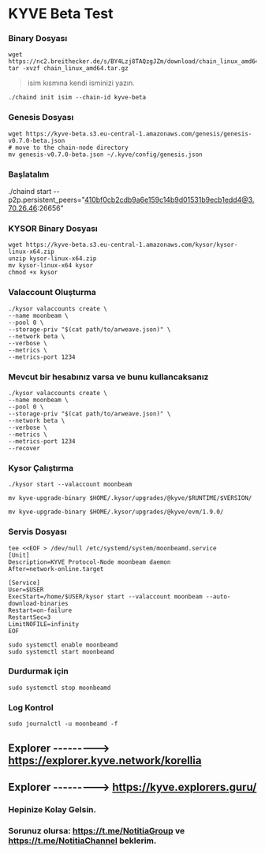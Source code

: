 # KYVE Beta Test

### Binary Dosyası
```
wget https://nc2.breithecker.de/s/BY4Lzj8TAQzgJZm/download/chain_linux_amd64.tar.gz
tar -xvzf chain_linux_amd64.tar.gz
```
> isim kısmına kendi isminizi yazın.
```
./chaind init isim --chain-id kyve-beta
```

### Genesis Dosyası
```
wget https://kyve-beta.s3.eu-central-1.amazonaws.com/genesis/genesis-v0.7.0-beta.json
# move to the chain-node directory
mv genesis-v0.7.0-beta.json ~/.kyve/config/genesis.json
```

### Başlatalım
./chaind start --p2p.persistent_peers="410bf0cb2cdb9a6e159c14b9d01531b9ecb1edd4@3.70.26.46:26656"

### KYSOR Binary Dosyası
```
wget https://kyve-beta.s3.eu-central-1.amazonaws.com/kysor/kysor-linux-x64.zip
unzip kysor-linux-x64.zip
mv kysor-linux-x64 kysor
chmod +x kysor
```

### Valaccount Oluşturma
```
./kysor valaccounts create \
--name moonbeam \
--pool 0 \
--storage-priv "$(cat path/to/arweave.json)" \
--network beta \
--verbose \
--metrics \
--metrics-port 1234
```

### Mevcut bir hesabınız varsa ve bunu kullancaksanız
```
./kysor valaccounts create \
--name moonbeam \
--pool 0 \
--storage-priv "$(cat path/to/arweave.json)" \
--network beta \
--verbose \
--metrics \
--metrics-port 1234
--recover
```

### Kysor Çalıştırma
```
./kysor start --valaccount moonbeam
```

```
mv kyve-upgrade-binary $HOME/.kysor/upgrades/@kyve/$RUNTIME/$VERSION/
```

```
mv kyve-upgrade-binary $HOME/.kysor/upgrades/@kyve/evm/1.9.0/
```

### Servis Dosyası
```
tee <<EOF > /dev/null /etc/systemd/system/moonbeamd.service
[Unit]
Description=KYVE Protocol-Node moonbeam daemon
After=network-online.target

[Service]
User=$USER
ExecStart=/home/$USER/kysor start --valaccount moonbeam --auto-download-binaries
Restart=on-failure
RestartSec=3
LimitNOFILE=infinity
EOF
```

```
sudo systemctl enable moonbeamd
sudo systemctl start moonbeamd
```

### Durdurmak için
```
sudo systemctl stop moonbeamd
```

### Log Kontrol
```
sudo journalctl -u moonbeamd -f
```

## Explorer ---------> https://explorer.kyve.network/korellia
## Explorer ---------> https://kyve.explorers.guru/

### Hepinize Kolay Gelsin.

### Sorunuz olursa: https://t.me/NotitiaGroup ve https://t.me/NotitiaChannel beklerim.
